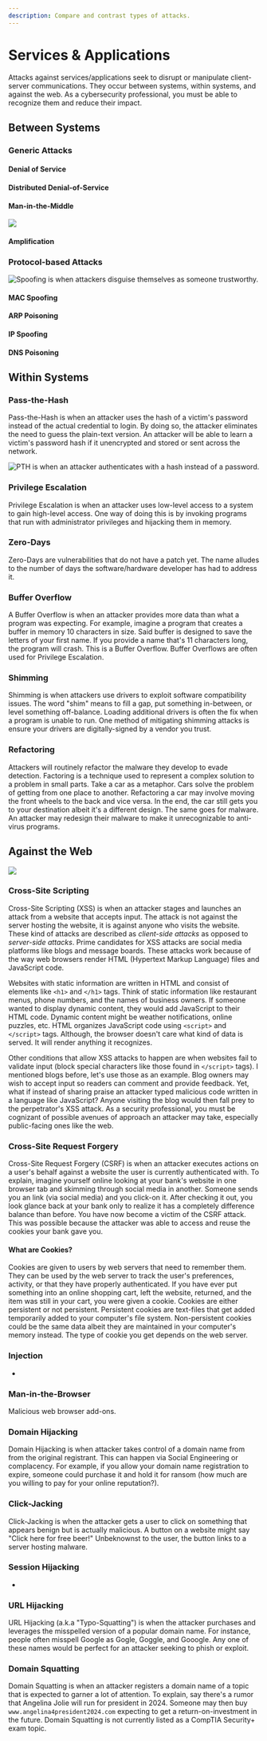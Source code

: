 ```yaml
---
description: Compare and contrast types of attacks.
---
```


# Services & Applications

Attacks against services/applications seek to disrupt or manipulate client-server communications. They occur between systems, within systems, and against the web. As a cybersecurity professional, you must be able to recognize them and reduce their impact. 

## Between Systems

### Generic Attacks

#### Denial of Service

#### Distributed Denial-of-Service

#### Man-in-the-Middle

![](../../.gitbook/assets/014-hacker.png)

#### Amplification

### Protocol-based Attacks

![Spoofing is when attackers disguise themselves as someone trustworthy.](../../.gitbook/assets/spoofing.png)

#### MAC Spoofing

#### ARP Poisoning

#### IP Spoofing

#### DNS Poisoning

## Within Systems

### Pass-the-Hash

Pass-the-Hash is when an attacker uses the hash of a victim's password instead of the actual credential to login. By doing so, the attacker eliminates the need to guess the plain-text version. An attacker will be able to learn a victim's password hash if it unencrypted and stored or sent across the network.  

![PTH is when an attacker authenticates with a hash instead of a password.](../../.gitbook/assets/012-hash.png)

### Privilege Escalation

Privilege Escalation is when an attacker uses low-level access to a system to gain high-level access. One way of doing this is by invoking programs that run with administrator privileges and hijacking them in memory. 

### Zero-Days

Zero-Days are vulnerabilities that do not have a patch yet. The name alludes to the number of days the software/hardware developer has had to address it. 

### Buffer Overflow

A Buffer Overflow is when an attacker provides more data than what a program was expecting. For example, imagine a program that creates a buffer in memory 10 characters in size. Said buffer is designed to save the letters of your first name. If you provide a name that's 11 characters long, the program will crash. This is a Buffer Overflow. Buffer Overflows are often used for Privilege Escalation. 

### Shimming

Shimming is when attackers use drivers to exploit software compatibility issues. The word "shim" means to fill a gap, put something in-between, or level something off-balance. Loading additional drivers is often the fix when a program is unable to run. One method of mitigating shimming attacks is ensure your drivers are digitally-signed by a vendor you trust. 

### Refactoring

Attackers will routinely refactor the malware they develop to evade detection. Factoring is a technique used to represent a complex solution to a problem in small parts. Take a car as a metaphor. Cars solve the problem of getting from one place to another. Refactoring a car may involve moving the front wheels to the back and vice versa. In the end, the car still gets you to your destination albeit it's a different design. The same goes for malware. An attacker may redesign their malware to make it unrecognizable to anti-virus programs. 

## Against the Web

![](../../.gitbook/assets/016-www.png)

### Cross-Site Scripting

Cross-Site Scripting \(XSS\) is when an attacker stages and launches an attack from a website that accepts input. The attack is not against the server hosting the website, it is against anyone who visits the website. These kind of attacks are described as _client-side attacks_ as opposed to _server-side attacks_. Prime candidates for XSS attacks are social media platforms like blogs and message boards. These attacks work because of the way web browsers render HTML \(Hypertext Markup Language\) files and JavaScript code. 

Websites with static information are written in HTML and consist of elements like `<h1>` and `</h1>`  tags. Think of static information like restaurant menus, phone numbers, and the names of business owners. If someone wanted to display dynamic content, they would add JavaScript to their HTML code. Dynamic content might be weather notifications, online puzzles, etc. HTML organizes JavaScript code using `<script>` and `</script>` tags. Although, the browser doesn't care what kind of data is served. It will render anything it recognizes. 

Other conditions that allow XSS attacks to happen are when websites fail to validate input \(block special characters like those found in `</script>` tags\). I mentioned blogs before, let's use those as an example. Blog owners may wish to accept input so readers can comment and provide feedback. Yet, what if instead of sharing praise an attacker typed malicious code written in a language like JavaScript? Anyone visiting the blog would then fall prey to the perpetrator's XSS attack. As a security professional, you must be cognizant of possible avenues of approach an attacker may take, especially public-facing ones like the web. 

### Cross-Site Request Forgery

Cross-Site Request Forgery \(CSRF\) is when an attacker executes actions on a user's behalf against a website the user is currently authenticated with. To explain, imagine yourself online looking at your bank's website in one browser tab and skimming through social media in another. Someone sends you an link \(via social media\) and you click-on it. After checking it out, you look glance back at your bank only to realize it has a completely difference balance than before. You have now become a victim of the CSRF attack. This was possible because the attacker was able to access and reuse the cookies your bank gave you. 

#### What are Cookies?

Cookies are given to users by web servers that need to remember them. They can be used by the web server to track the user's preferences, activity, or that they have properly authenticated. If you have ever put something into an online shopping cart, left the website, returned, and the item was still in your cart, you were given a cookie. Cookies are either persistent or not persistent. Persistent cookies are text-files that get added temporarily added to your computer's file system. Non-persistent cookies could be the same data albeit they are maintained in your computer's memory instead. The type of cookie you get depends on the web server. 

### Injection

-

### Man-in-the-Browser

Malicious web browser add-ons.

### Domain Hijacking

Domain Hijacking is when attacker takes control of a domain name from from the original registrant. This can happen via Social Engineering or complacency. For example, if you allow your domain name registration to expire, someone could purchase it and hold it for ransom \(how much are you willing to pay for your online reputation?\). 

### Click-Jacking

Click-Jacking is when the attacker gets a user to click on something that appears benign but is actually malicious. A button on a website might say "Click here for free beer!" Unbeknownst to the user, the button links to a server hosting malware. 

### Session Hijacking

-

### URL Hijacking

URL Hijacking \(a.k.a "Typo-Squatting"\) is when the attacker purchases and leverages the misspelled version of a popular domain name. For instance, people often misspell Google as Gogle, Goggle, and Gooogle. Any one of these names would be perfect for an attacker seeking to phish or exploit. 

### Domain Squatting

Domain Squatting is when an attacker registers a domain name of a topic that is expected to garner a lot of attention. To explain, say there's a rumor that Angelina Jolie will run for president in 2024. Someone may then buy `www.angelina4president2024.com` expecting to get a return-on-investment in the future. Domain Squatting is not currently listed as a CompTIA Security+ exam topic. 

